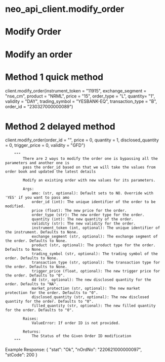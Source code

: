 # neo_api_client.modify_order


# **Modify Order**

# Modify an order 

# Method 1 quick method 
client.modify_order(instrument_token = "11915", exchange_segment = "nse_cm", product = "NRML", price = "15", order_type = "L", quantity= "1", validity = "DAY", trading_symbol = "YESBANK-EQ", transaction_type = "B", order_id = "230327000000089")

# Method 2 delayed method
client.modify_order(order_id = "", price = 0, quantity = 1, disclosed_quantity = 0, trigger_price = 0, validity = "GFD")

        """
            There are 2 ways to modify the order one is bypassing all the parameters and another one is
            pass the order_id based on that we will take the values from order book and updated the latest details

            Modify an existing order with new values for its parameters.

            Args:
                amo: (str, optional): Default sets to NO. Override with 'YES' if you want to pass amo
                order_id (int): The unique identifier of the order to be modified.
                price (float): The new price for the order.
                order_type (str): The new order type for the order.
                quantity (int): The new quantity of the order.
                validity (str): The new validity for the order.
                instrument_token (int, optional): The unique identifier of the instrument. Defaults to None.
                exchange_segment (str, optional): The exchange segment of the order. Defaults to None.
                product (str, optional): The product type for the order. Defaults to None.
                trading_symbol (str, optional): The trading symbol of the order. Defaults to None.
                transaction_type (str, optional): The transaction type for the order. Defaults to None.
                trigger_price (float, optional): The new trigger price for the order. Defaults to "0".
                dd (str, optional): The new disclosed quantity for the order. Defaults to "NA".
                market_protection (str, optional): The new market protection for the order. Defaults to "0".
                disclosed_quantity (str, optional): The new disclosed quantity for the order. Defaults to "0".
                filled_quantity (str, optional): The new filled quantity for the order. Defaults to "0".

            Raises:
                ValueError: If order ID is not provided.

            Returns:
                The Status of the Given Order ID modification
        """

Example Response:
                {
                  "stat": "Ok",
                  "nOrdNo": "220621000000097",
                  "stCode": 200
                }
                
